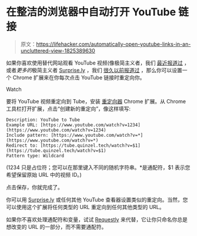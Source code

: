 # 在整洁的浏览器中自动打开 YouTube 链接

> 原文：<https://lifehacker.com/automatically-open-youtube-links-in-an-uncluttered-view-1825389630>

如果你喜欢使用替代网站观看 YouTube 视频(像极简主义者，我们 [最近报道过](https://lifehacker.com/avoid-unexpected-youtube-bing-watching-sessions-with-tu-1825275041) ，或者*更多的*极简主义者 [Surprise.ly](http://surprise.ly/v/?RPS-Cq4uMFs) ，我们 [很久以前报道过](https://lifehacker.com/suprise-ly-shares-links-to-clutter-free-youtube-videos-1513284946) ，那么你可以设置一个 Chrome 扩展来在你每次点击 YouTube 链接时重定向你。

Watch

要将 YouTube 视频重定向到 Tube，安装 [重定向器](https://chrome.google.com/webstore/detail/redirector/ocgpenflpmgnfapjedencafcfakcekcd?hl=en) Chrome 扩展。从 Chrome 工具栏打开扩展，点击“创建新的重定向”，像这样填写:

```
Description: YouTube to Tube
Example URL: [https://www.youtube.com/watch?v=1234](https://www.youtube.com/watch?v=1234)
Include pattern: [https://www.youtube.com/watch?v=*](https://www.youtube.com/watch?v=*)
Redirect to: [https://tube.quinzel.tech/watch?v=$1](https://tube.quinzel.tech/watch?v=$1)
Pattern type: Wildcard
```

(1234 只是占位符；您可以在那里键入不同的随机字符串。*是通配符，$1 表示您希望保留原始 URL 中的视频 ID。)

点击保存，你就完成了。

你可以用 [Surprise.ly](http://surprise.ly/v/?RPS-Cq4uMFs) 或任何其他 YouTube 查看器设置类似的重定向。当然，您可以使用这个扩展将任何类型的 URL 重定向到任何其他类型的 URL。

如果你不喜欢处理通配符和变量，试试 [Requestly](https://chrome.google.com/webstore/detail/requestly-redirect-url-mo/mdnleldcmiljblolnjhpnblkcekpdkpa) 来代替，它让你只命名你总是想改变的 URL 的一部分，而不需要通配符。